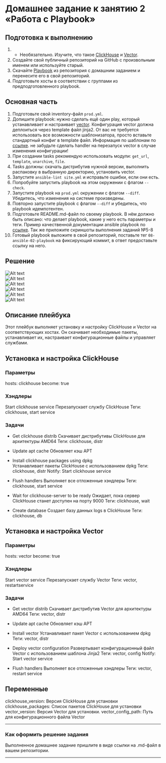 # Домашнее задание к занятию 2 «Работа с Playbook»

## Подготовка к выполнению

1. * Необязательно. Изучите, что такое [ClickHouse](https://www.youtube.com/watch?v=fjTNS2zkeBs) и [Vector](https://www.youtube.com/watch?v=CgEhyffisLY).
2. Создайте свой публичный репозиторий на GitHub с произвольным именем или используйте старый.
3. Скачайте [Playbook](./playbook/) из репозитория с домашним заданием и перенесите его в свой репозиторий.
4. Подготовьте хосты в соответствии с группами из предподготовленного playbook.

## Основная часть

1. Подготовьте свой inventory-файл `prod.yml`.
2. Допишите playbook: нужно сделать ещё один play, который устанавливает и настраивает [vector](https://vector.dev). Конфигурация vector должна деплоиться через template файл jinja2. От вас не требуется использовать все возможности шаблонизатора, просто вставьте стандартный конфиг в template файл. Информация по шаблонам по [ссылке](https://www.dmosk.ru/instruktions.php?object=ansible-nginx-install). не забудьте сделать handler на перезапуск vector в случае изменения конфигурации!
3. При создании tasks рекомендую использовать модули: `get_url`, `template`, `unarchive`, `file`.
4. Tasks должны: скачать дистрибутив нужной версии, выполнить распаковку в выбранную директорию, установить vector.
5. Запустите `ansible-lint site.yml` и исправьте ошибки, если они есть.
6. Попробуйте запустить playbook на этом окружении с флагом `--check`.
7. Запустите playbook на `prod.yml` окружении с флагом `--diff`. Убедитесь, что изменения на системе произведены.
8. Повторно запустите playbook с флагом `--diff` и убедитесь, что playbook идемпотентен.
9. Подготовьте README.md-файл по своему playbook. В нём должно быть описано: что делает playbook, какие у него есть параметры и теги. Пример качественной документации ansible playbook по [ссылке](https://github.com/opensearch-project/ansible-playbook). Так же приложите скриншоты выполнения заданий №5-8
10. Готовый playbook выложите в свой репозиторий, поставьте тег `08-ansible-02-playbook` на фиксирующий коммит, в ответ предоставьте ссылку на него.

## Решение

![Alt text](https://github.com/RuslanArestov/Ansible_Study/blob/master/08-ansible-02-playbook/images/5.1.png) </br>
![Alt text](https://github.com/RuslanArestov/Ansible_Study/blob/master/08-ansible-02-playbook/images/5.2.png) </br>
![Alt text](https://github.com/RuslanArestov/Ansible_Study/blob/master/08-ansible-02-playbook/images/5.3.png) </br>
![Alt text](https://github.com/RuslanArestov/Ansible_Study/blob/master/08-ansible-02-playbook/images/6.png) </br>
![Alt text](https://github.com/RuslanArestov/Ansible_Study/blob/master/08-ansible-02-playbook/images/7.png) </br>
![Alt text](https://github.com/RuslanArestov/Ansible_Study/blob/master/08-ansible-02-playbook/images/8.png) </br>

## Описание плейбука

Этот плейбук выполняет установку и настройку ClickHouse и Vector на соответствующих хостах. Он скачивает необходимые пакеты, устанавливает их, настраивает конфигурационные файлы и управляет службами.

## Установка и настройка ClickHouse

### Параметры 
hosts: clickhouse 
become: true

### Хэндлеры 
Start clickhouse service 
Перезапускает службу ClickHouse 
Теги: clickhouse, start service

### Задачи 
* Get clickhouse distrib 
Скачивает дистрибутивы ClickHouse для архитектуры AMD64 
Теги: clickhouse, distr

* Update apt cache 
Обновляет кэш APT

* Install clickhouse packages using dpkg  
Устанавливает пакеты ClickHouse с использованием dpkg 
Теги: clickhouse, distr 
Notify: Start clickhouse service

* Flush handlers 
Выполняет все отложенные хэндлеры 
Теги: clickhouse, start service

* Wait for clickhouse-server to be ready 
Ожидает, пока сервер ClickHouse станет доступен на порту 9000 
Теги: clickhouse, wait

* Create database 
Создает базу данных logs в ClickHouse 
Теги: clickhouse, db

## Установка и настройка Vector 

### Параметры 
hosts: vector 
become: true

### Хэндлеры 
Start vector service 
Перезапускает службу Vector 
Теги: vector, restartservice

### Задачи 
* Get vector distrib 
Скачивает дистрибутив Vector для архитектуры AMD64 
Теги: vector, distr

* Update apt cache 
Обновляет кэш APT

* Install vector 
Устанавливает пакет Vector с использованием dpkg 
Теги: vector, distr

* Deploy vector configuration 
Развертывает конфигурационный файл Vector с использованием шаблона Jinja2 
Теги: vector, config 
Notify: Start vector service

* Flush handlers 
Выполняет все отложенные хэндлеры 
Теги: vector, restart service

## Переменные 
clickhouse_version: Версия ClickHouse для установки 
clickhouse_packages: Список пакетов ClickHouse для установки 
vector_version: Версия Vector для установки. 
vector_config_path: Путь для конфигурационного файла Vector

---

### Как оформить решение задания

Выполненное домашнее задание пришлите в виде ссылки на .md-файл в вашем репозитории.

---
